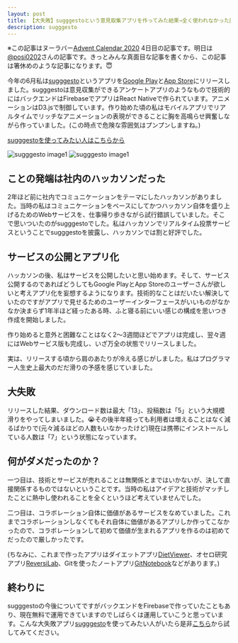 ```yaml
---
layout: post
title: 【大失敗】sugggestoという意見取集アプリを作ってみた結果→全く使われなかった話
description: sugggesto
---
```

※この記事はヌーラバー[Advent Calendar 2020](https://adventar.org/calendars/5368) 4日目の記事です。明日は[@posi0202](https://twitter.com/posi0202)さんの記事です。きっとみんな真面目な記事を書くから、この記事は箸休めのような記事になります。😇

今年の6月私は[sugggesto](https://www.sugggesto.com/ja/)というアプリを[Google Play](https://play.google.com/store/apps/details?id=com.sugggesto)と[App Store](https://apps.apple.com/jp/app/id1517180267)にリリースしました。sugggestoは意見収集ができるアンケートアプリのようなもので技術的にはバックエンドはFirebaseでアプリはReact Nativeで作られています。アニメーションはD3.jsで制御しています。作り始めた頃の私はモバイルアプリでリアルタイムでリッチなアニメーションの表現ができることに胸を高鳴らせ興奮しながら作っていました。(この時点で危険な雰囲気はプンプンしますね。)

[sugggestoを使ってみたい人はこちらから](https://www.sugggesto.com/ja/)

![sugggesto image1]({{site.baseurl}}/assets/images/2020_12_03/sugggesto1.gif)
![sugggesto image1]({{site.baseurl}}/assets/images/2020_12_03/sugggesto3.gif)

## ことの発端は社内のハッカソンだった

2年ほど前に社内でコミュニケーションをテーマにしたハッカソンがありました。当時の私はコミュニケーションをベースにしてかつハッカソン自体を盛り上げるためのWebサービスを、仕事帰り歩きながら試行錯誤していました。そこで思いついたのがsugggestoでした。私はハッカソンでリアルタイム投票サービスということでsugggestoを披露し、ハッカソンでは割と好評でした。

## サービスの公開とアプリ化

ハッカソンの後、私はサービスを公開したいと思い始めます。そして、サービス公開するのであればどうしてもGoogle PlayとApp Storeのユーザーさんが欲しいと考えアプリ化を妄想するようになります。技術的なことはだいたい解決していたのですがアプリで見せるためのユーザーインターフェースがいいものがなかなか決まらず1年半ほど経ったある時、ふと寝る前にいい感じの構成を思いつき作成を開始しました。

作り始めると意外と困難なことはなく2〜3週間ほどでアプリは完成し、翌々週にはWebサービス版も完成し、いざ万全の状態でリリースしました。

実は、リリースする頃から肩のあたりが冷える感じがしました。私はプログラマー人生史上最大のだだ滑りの予感を感じていました。

## 大失敗

リリースした結果、ダウンロード数は最大「13」、投稿数は「5」という大規模滑りをやってしまいました。😭その後半年経っても利用者は増えることはなく減るばかりで(元々減るほどの人数もいなかったけど)現在は携帯にインストールしている人数は「7」という状態になっています。

## 何がダメだったのか？

一つ目は、技術とサービスが売れることは無関係とまではいかないが、決して直接関係するものではないということです。当時の私はアイデアと技術がマッチしたことに熱中し使われることを全くというほど考えていませんでした。

二つ目は、コラボレーション自体に価値があるサービスをなめていました。これまでコラボレーションしなくてもそれ自体に価値があるアプリしか作ってこなかったので、コラボレーションして初めて価値が生まれるアプリを作るのは初めてだったので厳しかったです。

(ちなみに、これまで作ったアプリはダイエットアプリ[DietViewer](https://dietviewer.com/ja/)、オセロ研究アプリ[ReversiLab](https://reversilab.com/ja/)、Gitを使ったノートアプリ[GitNotebook](https://gitnotebook.com/ja/)などがあります。)

## 終わりに

sugggestoの今後についてですがバックエンドをFirebaseで作っていたこともあり、現在無料で運用できていますのでしばらくは運用していこうと思っています。こんな大失敗アプリ[sugggesto](https://www.sugggesto.com/ja/)を使ってみたい人がいたら是非[こちら](https://www.sugggesto.com/ja/)から試してみてください。
